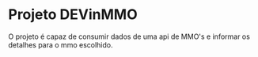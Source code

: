 # Projeto DEVinMMO

O projeto é capaz de consumir dados de uma api de MMO's  e informar os detalhes para o mmo escolhido.

